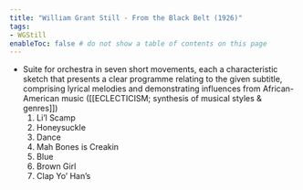 ```yaml
---
title: "William Grant Still - From the Black Belt (1926)"
tags:
- WGStill   
enableToc: false # do not show a table of contents on this page
---
```


- Suite for orchestra in seven short movements, each a characteristic sketch that presents a clear programme relating to the given subtitle, comprising lyrical melodies and demonstrating influences from African-American music ([[ECLECTICISM; synthesis of musical styles & genres]])
	1) Li’l Scamp
	2) Honeysuckle
	3) Dance
	4) Mah Bones is Creakin
	5) Blue
	6) Brown Girl
	7) Clap Yo’ Han’s